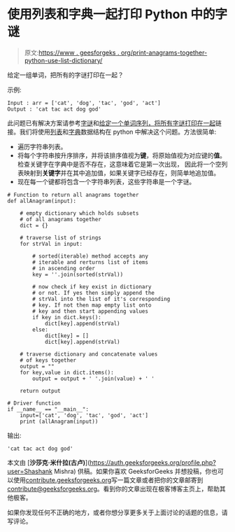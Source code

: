 # 使用列表和字典一起打印 Python 中的字谜

> 原文:[https://www . geesforgeks . org/print-anagrams-together-python-use-list-dictionary/](https://www.geeksforgeeks.org/print-anagrams-together-python-using-list-dictionary/)

给定一组单词，把所有的字谜打印在一起？

示例:

```
Input : arr = ['cat', 'dog', 'tac', 'god', 'act']
Output : 'cat tac act dog god'

```

此问题已有解决方案请参考[字谜](https://www.geeksforgeeks.org/check-whether-two-strings-are-anagram-of-each-other/)和[给定一个单词序列，将所有字谜打印在一起](https://www.geeksforgeeks.org/given-a-sequence-of-words-print-all-anagrams-together/)链接。我们将使用[列表](https://www.geeksforgeeks.org/python-set-3-strings-lists-tuples-iterations/)和[字典](https://www.youtube.com/watch?v=z7z_e5-l2yE&t=28s)数据结构在 python 中解决这个问题。方法很简单:

*   遍历字符串列表。
*   将每个字符串按升序排序，并将该排序值视为**键**，将原始值视为对应键的**值**。检查关键字在字典中是否不存在，这意味着它是第一次出现，
    因此将一个空列表映射到**关键字**并在其中追加值，如果关键字已经存在，则简单地追加值。
*   现在每一个键都将包含一个字符串列表，这些字符串是一个字谜。

```
# Function to return all anagrams together 
def allAnagram(input): 

    # empty dictionary which holds subsets 
    # of all anagrams together 
    dict = {} 

    # traverse list of strings 
    for strVal in input: 

        # sorted(iterable) method accepts any 
        # iterable and rerturns list of items 
        # in ascending order 
        key = ''.join(sorted(strVal)) 

        # now check if key exist in dictionary 
        # or not. If yes then simply append the 
        # strVal into the list of it's corresponding 
        # key. If not then map empty list onto 
        # key and then start appending values 
        if key in dict.keys(): 
            dict[key].append(strVal) 
        else: 
            dict[key] = [] 
            dict[key].append(strVal) 

    # traverse dictionary and concatenate values 
    # of keys together 
    output = "" 
    for key,value in dict.items(): 
        output = output + ' '.join(value) + ' '

    return output 

# Driver function 
if __name__ == "__main__": 
    input=['cat', 'dog', 'tac', 'god', 'act'] 
    print (allAnagram(input)) 
```

输出:

```
'cat tac act dog god'

```

本文由 [**沙莎克·米什拉(古卢)**](https://auth.geeksforgeeks.org/profile.php?user=Shashank Mishra) 供稿。如果你喜欢 GeeksforGeeks 并想投稿，你也可以使用[contribute.geeksforgeeks.org](http://www.contribute.geeksforgeeks.org)写一篇文章或者把你的文章邮寄到 contribute@geeksforgeeks.org。看到你的文章出现在极客博客主页上，帮助其他极客。

如果你发现任何不正确的地方，或者你想分享更多关于上面讨论的话题的信息，请写评论。
